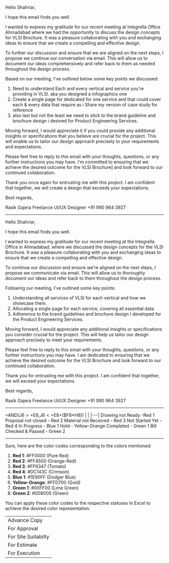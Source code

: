 Hello Shahriar,

I hope this email finds you well.

I wanted to express my gratitude for our recent meeting at Integrella Office Ahmadabad where we had the opportunity to discuss the design concepts for VLSI Brochure. It was a pleasure collaborating with you and exchanging ideas to ensure that we create a compelling and effective design.

To further our discussion and ensure that we are aligned on the next steps, I propose we continue our conversation via email. This will allow us to document our ideas comprehensively and refer back to them as needed throughout the design process.

Based on our meeting, I've outlined below some key points we discussed:

1. Need to understand Each and every vertical and service you're providing in VLSI. aka you designed a infographics one
2. Create a single page for dedicated for one service and that could cover each & every data that require as i Share my version of case study for reference
3. also last but not the least we need to stick to the brand guideline and brochure design i desined for Product Engineering Services.

Moving forward, I would appreciate it if you could provide any additional insights or specifications that you believe are crucial for the project. This will enable us to tailor our design approach precisely to your requirements and expectations.

Please feel free to reply to this email with your thoughts, questions, or any further instructions you may have. I'm committed to ensuring that we achieve the desired outcome for the VLSI Brochure] and look forward to our continued collaboration.

Thank you once again for entrusting me with this project. I am confident that together, we will create a design that exceeds your expectations.

Best regards,

Rasik Gajera
Freelance UI/UX Designer
+91 990 964 3927


---

Hello Shahriar,

I hope this email finds you well.

I wanted to express my gratitude for our recent meeting at the Integrella Office in Ahmadabad, where we discussed the design concepts for the VLSI Brochure. It was a pleasure collaborating with you and exchanging ideas to ensure that we create a compelling and effective design.

To continue our discussion and ensure we're aligned on the next steps, I propose we communicate via email. This will allow us to thoroughly document our ideas and refer back to them throughout the design process.

Following our meeting, I've outlined some key points:

1. Understanding all services of VLSI for each vertical and how we showcase them.
2. Allocating a single page for each service, covering all essential data.
3. Adherence to the brand guidelines and brochure design I developed for the Product Engineering Services.

Moving forward, I would appreciate any additional insights or specifications you consider crucial for the project. This will help us tailor our design approach precisely to meet your requirements.

Please feel free to reply to this email with your thoughts, questions, or any further instructions you may have. I am dedicated to ensuring that we achieve the desired outcome for the VLSI Brochure and look forward to our continued collaboration.

Thank you for entrusting me with this project. I am confident that together, we will exceed your expectations.

Best regards,

Rasik Gajera
Freelance UI/UX Designer
+91 990 964 3927


---


=AND(J$6>=$E8,J$6<=$E8+($F8*H8))
|   |
|---|
Drawing not Ready -Red 1
Proposal not closed  - Red 2
Material not Received - Red 3
	Not Started Yet - Red 4
In Progress - Blue 1
Hold - Yellow-Orange
Completed - Green 1
Bill Checked & Passed - Green 2


---

Sure, here are the color codes corresponding to the colors mentioned:

1. **Red 1**: #FF0000 (Pure Red)
2. **Red 2**: #FF4500 (Orange-Red)
3. **Red 3**: #FF6347 (Tomato)
4. **Red 4**: #DC143C (Crimson)
5. **Blue 1**: #1E90FF (Dodger Blue)
6. **Yellow-Orange**: #FFD700 (Gold)
7. **Green 1**: #00FF00 (Lime Green)
8. **Green 2**: #008000 (Green)

You can apply these color codes to the respective statuses in Excel to achieve the desired color representation.

|                     |
| ------------------- |
| Advance Copy        |
| For Approval        |
| For Site Suitabilty |
| For Estimate        |
| For Execution       |